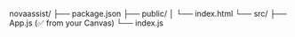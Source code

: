 novaassist/
├── package.json
├── public/
│   └── index.html
└── src/
    ├── App.js (✅ from your Canvas)
    └── index.js
